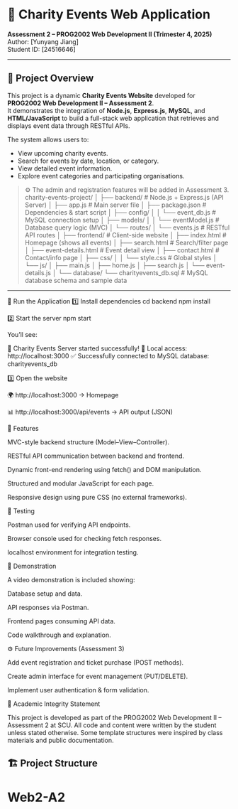 # 🎉 Charity Events Web Application
**Assessment 2 – PROG2002 Web Development II (Trimester 4, 2025)**  
Author: [Yunyang Jiang]  
Student ID: [24516646]  

---

## 📖 Project Overview
This project is a dynamic **Charity Events Website** developed for **PROG2002 Web Development II – Assessment 2**.  
It demonstrates the integration of **Node.js**, **Express.js**, **MySQL**, and **HTML/JavaScript** to build a full-stack web application that retrieves and displays event data through RESTful APIs.

The system allows users to:
- View upcoming charity events.
- Search for events by date, location, or category.
- View detailed event information.
- Explore event categories and participating organisations.

> ⚙️ The admin and registration features will be added in Assessment 3.
charity-events-project/
│
├── backend/ # Node.js + Express.js (API Server)
│ ├── app.js # Main server file
│ ├── package.json # Dependencies & start script
│ ├── config/
│ │ └── event_db.js # MySQL connection setup
│ ├── models/
│ │ └── eventModel.js # Database query logic (MVC)
│ └── routes/
│ └── events.js # RESTful API routes
│
├── frontend/ # Client-side website
│ ├── index.html # Homepage (shows all events)
│ ├── search.html # Search/filter page
│ ├── event-details.html # Event detail view
│ ├── contact.html # Contact/info page
│ ├── css/
│ │ └── style.css # Global styles
│ └── js/
│ ├── main.js
│ ├── home.js
│ ├── search.js
│ └── event-details.js
│
└── database/
└── charityevents_db.sql # MySQL database schema and sample data
---
🚀 Run the Application
1️⃣ Install dependencies
cd backend
npm install

2️⃣ Start the server
npm start


You’ll see:

🎉 Charity Events Server started successfully!
📍 Local access: http://localhost:3000
✅ Successfully connected to MySQL database: charityevents_db

3️⃣ Open the website

🌍 http://localhost:3000
 → Homepage

📊 http://localhost:3000/api/events
 → API output (JSON)

🧠 Features

MVC-style backend structure (Model–View–Controller).

RESTful API communication between backend and frontend.

Dynamic front-end rendering using fetch() and DOM manipulation.

Structured and modular JavaScript for each page.

Responsive design using pure CSS (no external frameworks).

🧪 Testing

Postman used for verifying API endpoints.

Browser console used for checking fetch responses.

localhost environment for integration testing.

🎥 Demonstration

A video demonstration is included showing:

Database setup and data.

API responses via Postman.

Frontend pages consuming API data.

Code walkthrough and explanation.

⚙️ Future Improvements (Assessment 3)

Add event registration and ticket purchase (POST methods).

Create admin interface for event management (PUT/DELETE).

Implement user authentication & form validation.

📄 Academic Integrity Statement

This project is developed as part of the PROG2002 Web Development II – Assessment 2 at SCU.
All code and content were written by the student unless stated otherwise.
Some template structures were inspired by class materials and public documentation.
## 🏗️ Project Structure
# Web2-A2
